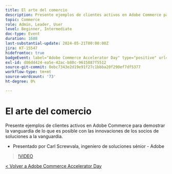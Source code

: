 ```yaml
---
title: El arte del comercio
description: Presente ejemplos de clientes activos en Adobe Commerce para demostrar la vanguardia de lo que es posible con las innovaciones de los socios de soluciones a la vanguardia.
topic: Commerce
role: Admin, Leader, User
level: Beginner, Intermediate
doc-type: Event
duration: 1608
last-substantial-update: 2024-05-21T00:00:00Z
jira: KT-15547
hidefromtoc: true
badgeEvent: label="Adobe Commerce Accelerator Day" type="positive" url="https://experienceleague.adobe.com/es/docs/events/apac-commerce-recordings/2024/overview"
exl-id: d86dd424-ea5e-42ac-b80c-9615887f5512
source-git-commit: 0ebc7343e2d19e91f27c1bbba20f290ef7df5377
workflow-type: tm+mt
source-wordcount: '73'
ht-degree: 0%

---
```


# El arte del comercio

Presente ejemplos de clientes activos en Adobe Commerce para demostrar la vanguardia de lo que es posible con las innovaciones de los socios de soluciones a la vanguardia.

+ Presentado por Carl Screwvala, ingeniero de soluciones sénior - Adobe

>[!VIDEO](https://video.tv.adobe.com/v/3429274/?learn=on)

[&lt; Volver a Adobe Commerce Accelerator Day](./overview.md)
